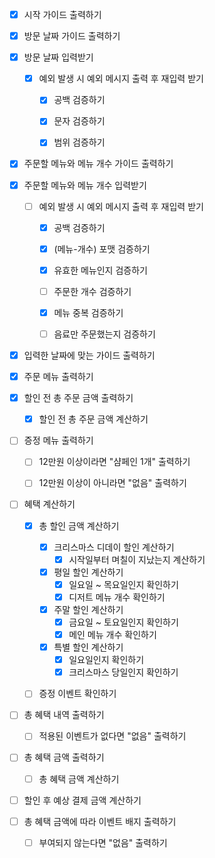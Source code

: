 - [x] 시작 가이드 출력하기


- [x] 방문 날짜 가이드 출력하기
- [x] 방문 날짜 입력받기
  - [x] 예외 발생 시 예외 메시지 출력 후 재입력 받기
    - [x] 공백 검증하기
    - [X] 문자 검증하기
    - [x] 범위 검증하기


- [x] 주문할 메뉴와 메뉴 개수 가이드 출력하기
- [x] 주문할 메뉴와 메뉴 개수 입력받기
  - [ ] 예외 발생 시 예외 메시지 출력 후 재입력 받기
    - [x] 공백 검증하기
    - [x] (메뉴-개수) 포맷 검증하기
    - [x] 유효한 메뉴인지 검증하기
    - [ ] 주문한 개수 검증하기
    - [x] 메뉴 중복 검증하기
    - [ ] 음료만 주문했는지 검증하기


- [x] 입력한 날짜에 맞는 가이드 출력하기


- [x] 주문 메뉴 출력하기


- [x] 할인 전 총 주문 금액 출력하기
    - [x] 할인 전 총 주문 금액 계산하기


- [ ] 증정 메뉴 출력하기
  - [ ] 12만원 이상이라면 "샴페인 1개" 출력하기
  - [ ] 12만원 이상이 아니라면 "없음" 출력하기


- [ ] 혜택 계산하기
  - [x] 총 할인 금액 계산하기
    - [x] 크리스마스 디데이 할인 계산하기
      - [x] 시작일부터 며칠이 지났는지 계산하기 
    - [x] 평일 할인 계산하기
      - [x] 일요일 ~ 목요일인지 확인하기
      - [x] 디저트 메뉴 개수 확인하기
    - [x] 주말 할인 계산하기
      - [x] 금요일 ~ 토요일인지 확인하기
      - [x] 메인 메뉴 개수 확인하기
    - [x] 특별 할인 계산하기
      - [x] 일요일인지 확인하기
      - [x] 크리스마스 당일인지 확인하기
  - [ ] 증정 이벤트 확인하기


- [ ] 총 혜택 내역 출력하기
  - [ ] 적용된 이벤트가 없다면 "없음" 출력하기


- [ ] 총 혜택 금액 출력하기
  - [ ] 총 혜택 금액 계산하기


- [ ] 할인 후 예상 결제 금액 계산하기


- [ ] 총 혜택 금액에 따라 이벤트 배지 출력하기
  - [ ] 부여되지 않는다면 "없음" 출력하기